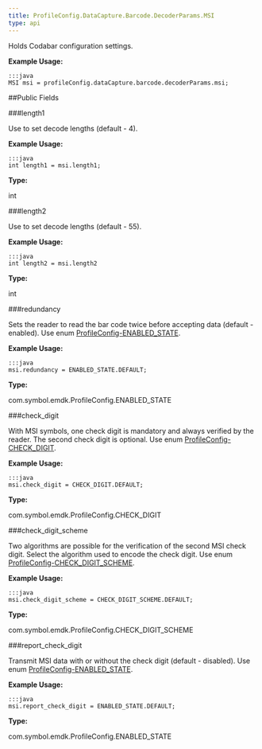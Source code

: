 ```yaml
---
title: ProfileConfig.DataCapture.Barcode.DecoderParams.MSI
type: api
---
```



Holds Codabar configuration settings. 
 
 

**Example Usage:**
	
	:::java	
	MSI msi = profileConfig.dataCapture.barcode.decoderParams.msi;


##Public Fields

###length1

Use to set decode lengths (default - 4). 
 
 

**Example Usage:**
	
	:::java	
	int length1 = msi.length1;


**Type:**

int

###length2

Use to set decode lengths (default - 55). 
 
 

**Example Usage:**
	
	:::java	
	int length2 = msi.length2


**Type:**

int

###redundancy

Sets the reader to read the bar code twice before accepting data (default - enabled). 
 Use enum [ProfileConfig-ENABLED_STATE](../ProfileConfig-ENABLED_STATE). 
 
 

**Example Usage:**
	
	:::java	
	msi.redundancy = ENABLED_STATE.DEFAULT;


**Type:**

com.symbol.emdk.ProfileConfig.ENABLED_STATE

###check_digit

With MSI symbols, one check digit is mandatory and always verified by the reader. 
 The second check digit is optional. 
 Use enum [ProfileConfig-CHECK_DIGIT](../ProfileConfig-CHECK_DIGIT). 
 
 

**Example Usage:**
	
	:::java	
	msi.check_digit = CHECK_DIGIT.DEFAULT;


**Type:**

com.symbol.emdk.ProfileConfig.CHECK_DIGIT

###check_digit_scheme

Two algorithms are possible for the verification of the second MSI check digit. 
 Select the algorithm used to encode the check digit. 
 Use enum [ProfileConfig-CHECK_DIGIT_SCHEME](../ProfileConfig-CHECK_DIGIT_SCHEME). 
 
 

**Example Usage:**
	
	:::java	
	msi.check_digit_scheme = CHECK_DIGIT_SCHEME.DEFAULT;


**Type:**

com.symbol.emdk.ProfileConfig.CHECK_DIGIT_SCHEME

###report_check_digit

Transmit MSI data with or without the check digit (default - disabled). 
 Use enum [ProfileConfig-ENABLED_STATE](../ProfileConfig-ENABLED_STATE). 
 
 

**Example Usage:**
	
	:::java	
	msi.report_check_digit = ENABLED_STATE.DEFAULT;


**Type:**

com.symbol.emdk.ProfileConfig.ENABLED_STATE

